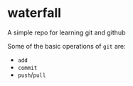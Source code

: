 # waterfall
A simple repo for learning git and github


Some of the basic operations of `git` are:

- `add`
- `commit`
- `push`/`pull`
